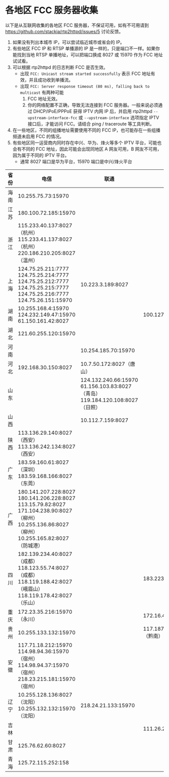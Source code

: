# 各地区 FCC 服务器收集

以下是从互联网收集的各地区 FCC 服务器，不保证可用，如有不可用请到 <https://github.com/stackia/rtp2httpd/issues/5> 讨论反馈。

1. 如果没有列出本城市 IP，可以尝试临近城市或省会的 IP。
2. 有些地区 FCC IP 和 RTSP 单播源的 IP 是一样的，只是端口不一样。如果你能找到当地 RTSP 单播地址，可以把端口换成 8027 或 15970 作为 FCC 地址试试看。
3. 可以根据 rtp2httpd 的日志判断 FCC 是否生效。
   - 出现 `FCC: Unicast stream started successfully` 表示 FCC 地址有效，并且成功收到单播流。
   - 出现 `FCC: Server response timeout (80 ms), falling back to multicast` 有两种可能
     1. FCC 地址无效。
     2. 你的网络配置不正确，导致无法连接到 FCC 服务器。一般来说必须通过 DHCP/IPoE/PPPoE 获得 IPTV 内网 IP 后，并启用 rtp2httpd `--upstream-interface-fcc` 或 `--upstream-interface` 选项指定 IPTV 接口后，才能访问 FCC。请结合 ping / traceroute 等工具判断。
4. 在一些地区，不同的组播地址需要使用不同的 FCC IP，也可能存在一些组播频道未启用 FCC 的情况。
5. 有些地区同一运营商内同时存在中兴、华为、烽火等多个 IPTV 平台，可能也会有不同的 FCC 地址，因此可能会出现同地区 A 网友可用，B 网友不可用，因为属于不同的 IPTV 平台。
   - 通常 8027 端口是华为平台，15970 端口是中兴/烽火平台

| 省份 | 电信                                                                                                                                                           | 联通                                                                               | 移动                        |
| ---- | -------------------------------------------------------------------------------------------------------------------------------------------------------------- | ---------------------------------------------------------------------------------- | --------------------------- |
| 海南 | 10.255.75.73:15970                                                                                                                                             |                                                                                    |                             |
| 江苏 | 180.100.72.185:15970                                                                                                                                           |                                                                                    |                             |
| 浙江 | 115.233.40.137:8027（杭州）<br>115.233.41.137:8027（杭州）<br>220.186.210.205:8027（温州）                                                                     |                                                                                    |                             |
| 上海 | 124.75.25.211:7777<br>124.75.25.214:7777<br>124.75.25.212:7777<br>124.75.25.215:7777<br>124.75.25.216:7777<br>124.75.26.151:15970                              | 10.223.3.189:8027                                                                  |                             |
| 湖南 | 10.255.168.4:15970<br>124.232.149.47:15970<br>61.150.161.42:8027                                                                                               |                                                                                    | 100.127.255.233:15970       |
| 湖北 | 121.60.255.120:15970                                                                                                                                           |                                                                                    |                             |
| 河南 |                                                                                                                                                                | 10.254.185.70:15970                                                                |                             |
| 河北 | 192.168.30.150:8027                                                                                                                                            | 10.7.50.172:8027（唐山）                                                           |                             |
| 山东 |                                                                                                                                                                | 124.132.240.66:15970<br>61.156.103.83:8027（青岛）<br>119.184.120.108:8027（日照） |                             |
| 山西 |                                                                                                                                                                | 10.112.7.159:8027                                                                  |                             |
| 陕西 | 113.136.29.140:8027（西安）<br>113.136.242.134:8027（西安）                                                                                                    |                                                                                    |                             |
| 广东 | 183.59.160.61:8027（深圳）<br>183.59.168.166:8027（东莞）                                                                                                      |                                                                                    |                             |
| 广西 | 180.141.207.228:8027<br>180.141.206.228:8027<br>113.15.79.82:8027<br>171.104.238.90:8027（柳州）<br>10.255.136.86:8027（柳州）<br>10.255.165.82:8027（防城港） |                                                                                    |                             |
| 四川 | 182.139.234.40:8027（成都）<br>118.123.55.74:8027（成都）<br>118.119.188.42:8027（峨眉山）<br>118.119.178.42:8027（乐山）                                      |                                                                                    | 183.223.164.65:8027         |
| 重庆 | 172.23.35.216:15970（永川）                                                                                                                                    |                                                                                    | 172.16.4.155:8027           |
| 贵州 | 10.255.133.132:15970                                                                                                                                           |                                                                                    | 117.187.29.36:15970（黔南） |
| 安徽 | 117.71.18.212:15970<br>114.98.94.36:15970（宿州）<br>114.98.94.37:15970（宿州）<br>218.23.215.181:15970（宿州）                                                |                                                                                    |                             |
| 辽宁 | 10.255.128.136:8027（沈阳）<br>10.255.132.132:15970（沈阳）                                                                                                    | 218.24.21.133:15970                                                                |                             |
| 吉林 |                                                                                                                                                                |                                                                                    | 111.26.238.155:8027         |
| 甘肃 | 125.76.62.60:8027                                                                                                                                              |                                                                                    |                             |
| 青海 | 125.72.115.252:158                                                                                                                                             |                                                                                    |                             |
